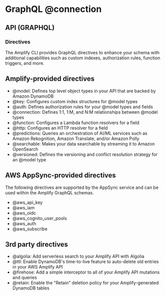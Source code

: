 # GraphQL @connection

## API (GRAPHQL)
### Directives

The Amplify CLI provides GraphQL directives to enhance your schema with additional capabilities such as custom indexes, authorization rules, function triggers, and more.


## Amplify-provided directives

- @model: Defines top level object types in your API that are backed by Amazon DynamoDB
- @key: Configures custom index structures for @model types
- @auth: Defines authorization rules for your @model types and fields
- @connection: Defines 1:1, 1:M, and N:M relationships between @model types
- @function: Configures a Lambda function resolvers for a field
- @http: Configures an HTTP resolver for a field
- @predictions: Queries an orchestration of AI/ML services such as Amazon Rekognition, Amazon Translate, and/or Amazon Polly
- @searchable: Makes your data searchable by streaming it to Amazon OpenSearch
- @versioned: Defines the versioning and conflict resolution strategy for an @model type


## AWS AppSync-provided directives                                                   
The following directives are supported by the AppSync service and can be used within the Amplify GraphQL schemas. 

- @aws_api_key
- @aws_iam
- @aws_oidc
- @aws_cognito_user_pools
- @aws_auth
- @aws_subscribe


## 3rd party directives

- @algolia: Add serverless search to your Amplify API with Algolia
- @ttl: Enable DynamoDB's time-to-live feature to auto-delete old entries in your AWS Amplify API
- @firehose: Add a simple interceptor to all of your Amplify API mutations and queries
- @retain: Enable the "Retain" deletion policy for your Amplify-generated DynamoDB tables